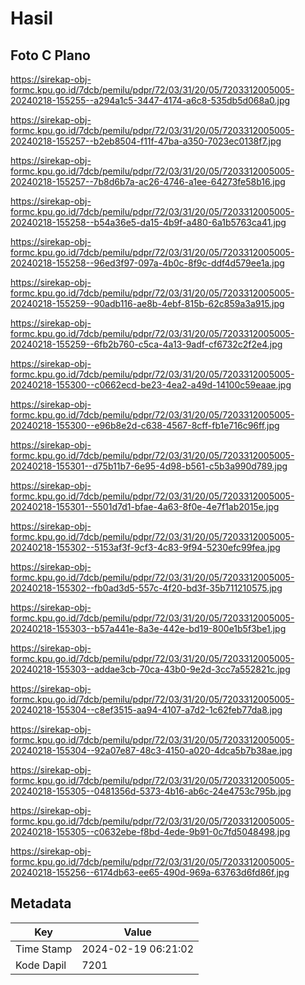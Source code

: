 # Hasil

## Foto C Plano

https://sirekap-obj-formc.kpu.go.id/7dcb/pemilu/pdpr/72/03/31/20/05/7203312005005-20240218-155255--a294a1c5-3447-4174-a6c8-535db5d068a0.jpg

https://sirekap-obj-formc.kpu.go.id/7dcb/pemilu/pdpr/72/03/31/20/05/7203312005005-20240218-155257--b2eb8504-f11f-47ba-a350-7023ec0138f7.jpg

https://sirekap-obj-formc.kpu.go.id/7dcb/pemilu/pdpr/72/03/31/20/05/7203312005005-20240218-155257--7b8d6b7a-ac26-4746-a1ee-64273fe58b16.jpg

https://sirekap-obj-formc.kpu.go.id/7dcb/pemilu/pdpr/72/03/31/20/05/7203312005005-20240218-155258--b54a36e5-da15-4b9f-a480-6a1b5763ca41.jpg

https://sirekap-obj-formc.kpu.go.id/7dcb/pemilu/pdpr/72/03/31/20/05/7203312005005-20240218-155258--96ed3f97-097a-4b0c-8f9c-ddf4d579ee1a.jpg

https://sirekap-obj-formc.kpu.go.id/7dcb/pemilu/pdpr/72/03/31/20/05/7203312005005-20240218-155259--90adb116-ae8b-4ebf-815b-62c859a3a915.jpg

https://sirekap-obj-formc.kpu.go.id/7dcb/pemilu/pdpr/72/03/31/20/05/7203312005005-20240218-155259--6fb2b760-c5ca-4a13-9adf-cf6732c2f2e4.jpg

https://sirekap-obj-formc.kpu.go.id/7dcb/pemilu/pdpr/72/03/31/20/05/7203312005005-20240218-155300--c0662ecd-be23-4ea2-a49d-14100c59eaae.jpg

https://sirekap-obj-formc.kpu.go.id/7dcb/pemilu/pdpr/72/03/31/20/05/7203312005005-20240218-155300--e96b8e2d-c638-4567-8cff-fb1e716c96ff.jpg

https://sirekap-obj-formc.kpu.go.id/7dcb/pemilu/pdpr/72/03/31/20/05/7203312005005-20240218-155301--d75b11b7-6e95-4d98-b561-c5b3a990d789.jpg

https://sirekap-obj-formc.kpu.go.id/7dcb/pemilu/pdpr/72/03/31/20/05/7203312005005-20240218-155301--5501d7d1-bfae-4a63-8f0e-4e7f1ab2015e.jpg

https://sirekap-obj-formc.kpu.go.id/7dcb/pemilu/pdpr/72/03/31/20/05/7203312005005-20240218-155302--5153af3f-9cf3-4c83-9f94-5230efc99fea.jpg

https://sirekap-obj-formc.kpu.go.id/7dcb/pemilu/pdpr/72/03/31/20/05/7203312005005-20240218-155302--fb0ad3d5-557c-4f20-bd3f-35b711210575.jpg

https://sirekap-obj-formc.kpu.go.id/7dcb/pemilu/pdpr/72/03/31/20/05/7203312005005-20240218-155303--b57a441e-8a3e-442e-bd19-800e1b5f3be1.jpg

https://sirekap-obj-formc.kpu.go.id/7dcb/pemilu/pdpr/72/03/31/20/05/7203312005005-20240218-155303--addae3cb-70ca-43b0-9e2d-3cc7a552821c.jpg

https://sirekap-obj-formc.kpu.go.id/7dcb/pemilu/pdpr/72/03/31/20/05/7203312005005-20240218-155304--c8ef3515-aa94-4107-a7d2-1c62feb77da8.jpg

https://sirekap-obj-formc.kpu.go.id/7dcb/pemilu/pdpr/72/03/31/20/05/7203312005005-20240218-155304--92a07e87-48c3-4150-a020-4dca5b7b38ae.jpg

https://sirekap-obj-formc.kpu.go.id/7dcb/pemilu/pdpr/72/03/31/20/05/7203312005005-20240218-155305--0481356d-5373-4b16-ab6c-24e4753c795b.jpg

https://sirekap-obj-formc.kpu.go.id/7dcb/pemilu/pdpr/72/03/31/20/05/7203312005005-20240218-155305--c0632ebe-f8bd-4ede-9b91-0c7fd5048498.jpg

https://sirekap-obj-formc.kpu.go.id/7dcb/pemilu/pdpr/72/03/31/20/05/7203312005005-20240218-155256--6174db63-ee65-490d-969a-63763d6fd86f.jpg


## Metadata

| Key        | Value               |
| ---------- | ------------------- |
| Time Stamp | 2024-02-19 06:21:02 |
| Kode Dapil | 7201                |




